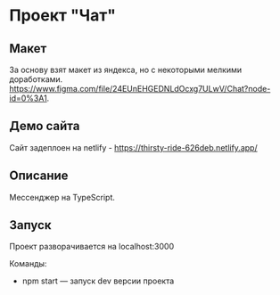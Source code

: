 # Проект "Чат"

## Макет
За основу взят макет из яндекса, но с некоторыми мелкими доработками. 
https://www.figma.com/file/24EUnEHGEDNLdOcxg7ULwV/Chat?node-id=0%3A1.

## Демо сайта

Сайт задеплоен на netlify - https://thirsty-ride-626deb.netlify.app/

## Описание

Мессенджер на TypeScript.

## Запуск

Проект разворачивается на localhost:3000

Команды:
- npm start — запуск dev версии проекта